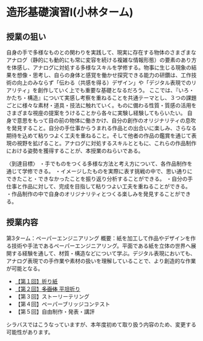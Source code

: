 # 造形基礎演習I(小林ターム)

## 授業の狙い

自身の手で多様なものとの関わりを実践して、現実に存在する物体のさまざまなアナログ（静的にも動的にも常に変容を続ける複雑な情報形態）の要素のあり方を体感し、アナログに対処する多様なスキルを学修する。物事に生じる現象の結果を想像・思考し、自らの身体と感覚を働かせ探究できる能力の研鑽は、工作技術の向上のみならず「伝わる（共感を得る）デザイン」や「デジタル表現でのリアリティ」を創作していく上でも重要な基礎となるだろう。
ここでは、『いろ・かたち・構造』について実感し考察を重ねることを共通テーマとし、３つの課題ごとに様々な素材・道具・技法に触れていく。ものに備わる性質・質感の活用をさまざまな視座の提案をうけることから各々に実験し経験してもらいたい。
自身で意思をもって目の前の物体に働きかけ、自分の創作のオリジナリティの息吹を発見すること。自分の手仕事からうまれる作品との出合いに楽しみ、さらなる期待を込めて粘りつよく工夫を重ねること。そして他者の作品の鑑賞を通じて表現の視野を拡げること。アナログに対処するスキルとともに、これらの作品制作における姿勢を獲得することが、本授業のねらいである。

〈到達目標〉
・手でものをつくる多様な方法と考え方について、各作品制作を通じて学修できる。
・イメージしたものを実際に表す挑戦の中で、思い通りにできたこと・できなかったことを振り返り分析することができる。
・自分の手仕事と作品に対して、完成を目指して粘りつよい工夫を重ねることができる。
・作品制作の中で自身のオリジナリティとつくる楽しみを発見することができる。


## 授業内容

第3ターム：ペーパーエンジニアリング
概要：紙を加工して作品やデザインを作る技術や手法であるペーパーエンジニアリング。平面である紙を立体の世界へ展開する経験を通して、材質・構造などについて学ぶ。デジタル表現においても、アナログ表現での手作業や素材の扱いを理解していることで、より創造的な作業が可能となる。

- [【第１回】折り紙](./ad1_01.md)
- [【第２回】~~多面体~~ 平坦折り](./ad1_02.md)
- 【第３回】ストーリーテリング
- 【第４回】ペーパーブリッジコンテスト
- 【第５回】自由制作・発表・講評

シラバスではこうなっていますが、本年度初めて取り扱う内容のため、変更する可能性があります。